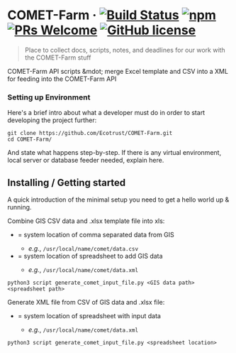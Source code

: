 # COMET-Farm &middot; [![Build Status](https://img.shields.io/travis/npm/npm/latest.svg?style=flat-square)](https://travis-ci.org/npm/npm) [![npm](https://img.shields.io/npm/v/npm.svg?style=flat-square)](https://www.npmjs.com/package/npm) [![PRs Welcome](https://img.shields.io/badge/PRs-welcome-brightgreen.svg?style=flat-square)](http://makeapullrequest.com) [![GitHub license](https://img.shields.io/badge/license-MIT-blue.svg?style=flat-square)](https://github.com/your/your-project/blob/master/LICENSE)
> Place to collect docs, scripts, notes, and deadlines for our work with the COMET-Farm stuff

COMET-Farm API scripts &mdot; merge Excel template and CSV into a XML for feeding into the COMET-Farm API

### Setting up Environment

Here's a brief intro about what a developer must do in order to start developing
the project further:

```shell
git clone https://github.com/Ecotrust/COMET-Farm.git
cd COMET-Farm/
```

And state what happens step-by-step. If there is any virtual environment, local server or database feeder needed, explain here.

## Installing / Getting started

A quick introduction of the minimal setup you need to get a hello world up &
running.

Combine GIS CSV data and .xlsx template file into xls:

  - <GIS data location> = system location of comma separated data from GIS
    - *e.g.*, `/usr/local/name/comet/data.csv`
  - <spreadsheet locatiion> = system location of spreadsheet to add GIS data
    - *e.g.*, `/usr/local/name/comet/data.xml`

```shell
python3 script generate_comet_input_file.py <GIS data path> <spreadsheet path>
```

Generate XML file from CSV of GIS data and .xlsx file:

  - <spreadsheet locatiion> = system location of spreadsheet with input data
    - *e.g.*, `/usr/local/name/comet/data.xml`
```shell
python3 script generate_comet_input_file.py <spreadsheet location>
```
